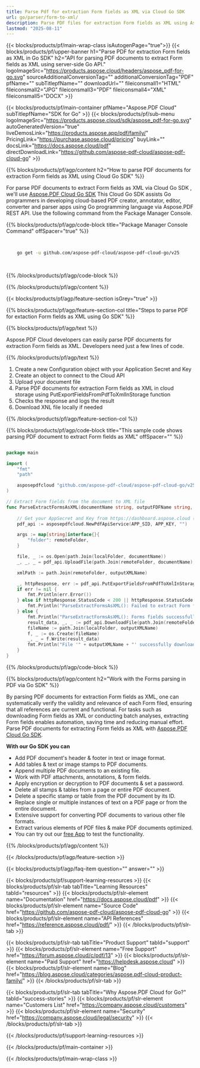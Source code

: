 ```yaml
---
title: Parse Pdf for extraction Form fields as XML via Cloud Go SDK 
url: go/parser/form-to-xml/
description: Parse PDF files for extraction Form fields as XML using Aspose.PDF Cloud SDK for Go. Enhance discoverability and indexing.
lastmod: "2025-08-11"
---
```


{{< blocks/products/pf/main-wrap-class isAutogenPage="true">}}
{{< blocks/products/pf/upper-banner h1="Parse PDF for extraction Form fields as XML in Go SDK" h2="API for parsing PDF documents to extract Form fields as XML using server-side Go API." logoImageSrc="https://products.aspose.cloud/headers/aspose_pdf-for-go.svg" sourceAdditionalConversionTag="" additionalConversionTag="PDF" pfName="" subTitlepfName="" downloadUrl="" fileiconsmall1="HTML" fileiconsmall2="JPG" fileiconsmall3="PDF" fileiconsmall4="XML" fileiconsmall5="DOCX" >}}

{{< blocks/products/pf/main-container pfName="Aspose.PDF Cloud" subTitlepfName="SDK for Go" >}}
{{< blocks/products/pf/sub-menu logoImageSrc="https://products.aspose.cloud/sdk/aspose_pdf-for-go.svg"
autoGeneratedVersion="true"
liveDemosLink="https://products.aspose.app/pdf/family/" PricingLink="https://purchase.aspose.cloud/pricing" buyLink="" docsLink="https://docs.aspose.cloud/pdf"  directDownloadLink="https://github.com/aspose-pdf-cloud/aspose-pdf-cloud-go" >}}

{{% blocks/products/pf/agp/content h2="How to parse PDF documents for extraction Form fields as XML using Cloud Go SDK" %}}

 For parse PDF documents to extract Form fields as XML via Cloud Go SDK , we'll use
 [Aspose.PDF Cloud Go SDK](https://products.aspose.cloud/pdf/go/)
 This Cloud Go SDK assists Go programmers in developing cloud-based PDF creator, annotator, editor, converter and parser apps using Go programming language via Aspose.PDF REST API. Use the following command from the Package Manager Console.

{{% blocks/products/pf/agp/code-block title="Package Manager Console Command" offSpacer="true" %}}

```bash

     
    go get -u github.com/aspose-pdf-cloud/aspose-pdf-cloud-go/v25
     
     

```

{{% /blocks/products/pf/agp/code-block %}}

{{% /blocks/products/pf/agp/content %}}

{{< blocks/products/pf/agp/feature-section isGrey="true" >}}

{{% blocks/products/pf/agp/feature-section-col title="Steps to parse PDF for extaction Form fields as XML using Go SDK" %}}

{{% blocks/products/pf/agp/text %}}

 Aspose.PDF Cloud developers can easily parse PDF documents for extraction Form fields as XML. Developers need just a few lines of code.

{{% /blocks/products/pf/agp/text %}}

1. Create a new Configuration object with your Application Secret and Key
1. Create an object to connect to the Cloud API
1. Upload your document file
1. Parse PDF documents for extraction Form fields as XML in cloud storage using PutExportFieldsFromPdfToXmlInStorage function
1. Checks the response and logs the result
1. Download XNL file locally if needed

{{% /blocks/products/pf/agp/feature-section-col %}}

{{% blocks/products/pf/agp/code-block title="This sample code shows parsing PDF document to extract Form fields as XML" offSpacer="" %}}

```go

package main

import (
	"fmt"
	"path"

	asposepdfcloud "github.com/aspose-pdf-cloud/aspose-pdf-cloud-go/v25"
)

// Extract Form fields from the document to XML file
func ParseExtractFormsAsXML(documentName string, outputFDFName string, localFolder string, remoteFolder string) {
	
	// Get your AppSecret and Key from https://dashboard.aspose.cloud (free registration required).
	pdf_api := asposepdfcloud.NewPdfApiService(APP_SID, APP_KEY, "")

	args := map[string]interface{}{
		"folder": remoteFolder,
	}

	file, _ := os.Open(path.Join(localFolder, documentName))	
	_, _, _ = pdf_api.UploadFile(path.Join(remoteFolder, documentName), file, args)

	xmlPath := path.Join(remoteFolder, outputXMLName)

	_, httpResponse, err := pdf_api.PutExportFieldsFromPdfToXmlInStorage(documentName, xmlPath, args)
	if err != nil {
		fmt.Println(err.Error())
	} else if httpResponse.StatusCode < 200 || httpResponse.StatusCode > 299 {
		fmt.Println("ParseExtractFormsAsXML(): Failed to extract Form fields from the document.")
	} else {
		fmt.Println("ParseExtractFormsAsXML(): Forms fields successfully extracted from the document '" + documentName + "'.")
		result_data, _, _ := pdf_api.DownloadFile(path.Join(remoteFolder, documentName), args)
		fileName := path.Join(localFolder, outputXMLName)
		f, _ := os.Create(fileName)
		_, _ = f.Write(result_data)
		fmt.Println("File '" + outputXMLName + "' successfully downloaded.")
	}
}

```

{{% /blocks/products/pf/agp/code-block %}}

{{% blocks/products/pf/agp/content h2="Work with the Forms parsing in PDF via Go SDK" %}}

By parsing PDF documents for extraction Form fields as XML, one can systematically verify the validity and relevance of each Form filed, ensuring that all references are current and functional.​ For tasks such as downloading Form fields as XML or conducting batch analyses, extracting Form fields enables automation, saving time and reducing manual effort.
Parse PDF documents for extracting Form fields as XML with [Aspose.PDF Cloud Go SDK](https://products.aspose.cloud/pdf/go/).

**With our Go SDK you can**

+ Add PDF document's header & footer in text or image format.
+ Add tables & text or image stamps to PDF documents.
+ Append multiple PDF documents to an existing file.
+ Work with PDF attachments, annotations, & form fields.
+ Apply encryption or decryption to PDF documents & set a password.
+ Delete all stamps & tables from a page or entire PDF document.
+ Delete a specific stamp or table from the PDF document by its ID.
+ Replace single or multiple instances of text on a PDF page or from the entire document.
+ Extensive support for converting PDF documents to various other file formats.
+ Extract various elements of PDF files & make PDF documents optimized.
+ You can try out our [free App](https://products.aspose.app/pdf/) to test the functionality.

{{% /blocks/products/pf/agp/content %}}

{{< /blocks/products/pf/agp/feature-section >}}

{{< blocks/products/pf/agp/faq-item question="" answer="" >}}

{{< blocks/products/pf/support-learning-resources >}}
{{< blocks/products/pf/slr-tab tabTitle="Learning Resources" tabId="resources" >}}
{{< blocks/products/pf/slr-element name="Documentation" href="https://docs.aspose.cloud/pdf" >}}
{{< blocks/products/pf/slr-element name="Source Code" href="https://github.com/aspose-pdf-cloud/aspose-pdf-cloud-go" >}}
{{< blocks/products/pf/slr-element name="API References" href="https://reference.aspose.cloud/pdf/" >}}
{{< /blocks/products/pf/slr-tab >}}

{{< blocks/products/pf/slr-tab tabTitle="Product Support" tabId="support" >}}
{{< blocks/products/pf/slr-element name="Free Support" href="https://forum.aspose.cloud/c/pdf/13" >}}
{{< blocks/products/pf/slr-element name="Paid Support" href="https://helpdesk.aspose.cloud" >}}
{{< blocks/products/pf/slr-element name="Blog" href="https://blog.aspose.cloud/categories/aspose.pdf-cloud-product-family/" >}}
{{< /blocks/products/pf/slr-tab >}}

{{< blocks/products/pf/slr-tab tabTitle="Why Aspose.PDF Cloud for Go?" tabId="success-stories" >}}
{{< blocks/products/pf/slr-element name="Customers List" href="https://company.aspose.cloud/customers" >}}
{{< blocks/products/pf/slr-element name="Security" href="https://company.aspose.cloud/legal/security" >}}
{{< /blocks/products/pf/slr-tab >}}

{{< /blocks/products/pf/support-learning-resources >}}

{{< /blocks/products/pf/main-container >}}

{{< /blocks/products/pf/main-wrap-class >}}



